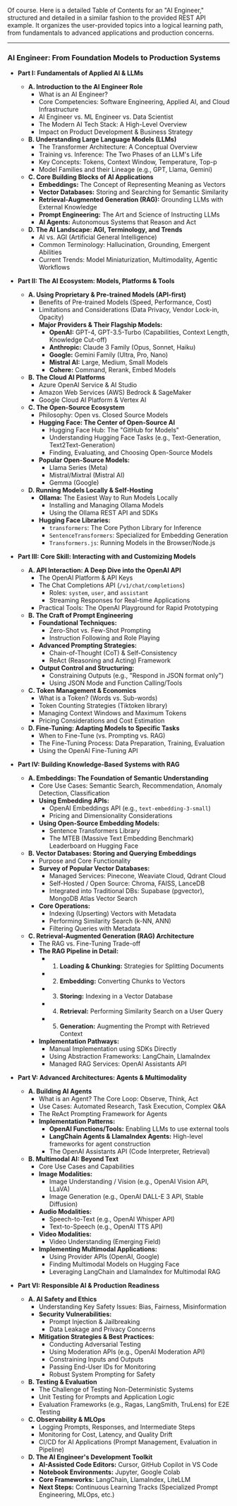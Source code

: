 Of course. Here is a detailed Table of Contents for an "AI Engineer," structured and detailed in a similar fashion to the provided REST API example. It organizes the user-provided topics into a logical learning path, from fundamentals to advanced applications and production concerns.

***

### **AI Engineer: From Foundation Models to Production Systems**

*   **Part I: Fundamentals of Applied AI & LLMs**
    *   **A. Introduction to the AI Engineer Role**
        *   What is an AI Engineer?
        *   Core Competencies: Software Engineering, Applied AI, and Cloud Infrastructure
        *   AI Engineer vs. ML Engineer vs. Data Scientist
        *   The Modern AI Tech Stack: A High-Level Overview
        *   Impact on Product Development & Business Strategy
    *   **B. Understanding Large Language Models (LLMs)**
        *   The Transformer Architecture: A Conceptual Overview
        *   Training vs. Inference: The Two Phases of an LLM's Life
        *   Key Concepts: Tokens, Context Window, Temperature, Top-p
        *   Model Families and their Lineage (e.g., GPT, Llama, Gemini)
    *   **C. Core Building Blocks of AI Applications**
        *   **Embeddings:** The Concept of Representing Meaning as Vectors
        *   **Vector Databases:** Storing and Searching for Semantic Similarity
        *   **Retrieval-Augmented Generation (RAG):** Grounding LLMs with External Knowledge
        *   **Prompt Engineering:** The Art and Science of Instructing LLMs
        *   **AI Agents:** Autonomous Systems that Reason and Act
    *   **D. The AI Landscape: AGI, Terminology, and Trends**
        *   AI vs. AGI (Artificial General Intelligence)
        *   Common Terminology: Hallucination, Grounding, Emergent Abilities
        *   Current Trends: Model Miniaturization, Multimodality, Agentic Workflows

*   **Part II: The AI Ecosystem: Models, Platforms & Tools**
    *   **A. Using Proprietary & Pre-trained Models (API-first)**
        *   Benefits of Pre-trained Models (Speed, Performance, Cost)
        *   Limitations and Considerations (Data Privacy, Vendor Lock-in, Opacity)
        *   **Major Providers & Their Flagship Models:**
            *   **OpenAI:** GPT-4, GPT-3.5-Turbo (Capabilities, Context Length, Knowledge Cut-off)
            *   **Anthropic:** Claude 3 Family (Opus, Sonnet, Haiku)
            *   **Google:** Gemini Family (Ultra, Pro, Nano)
            *   **Mistral AI:** Large, Medium, Small Models
            *   **Cohere:** Command, Rerank, Embed Models
    *   **B. The Cloud AI Platforms**
        *   Azure OpenAI Service & AI Studio
        *   Amazon Web Services (AWS) Bedrock & SageMaker
        *   Google Cloud AI Platform & Vertex AI
    *   **C. The Open-Source Ecosystem**
        *   Philosophy: Open vs. Closed Source Models
        *   **Hugging Face: The Center of Open-Source AI**
            *   Hugging Face Hub: The "GitHub for Models"
            *   Understanding Hugging Face Tasks (e.g., Text-Generation, Text2Text-Generation)
            *   Finding, Evaluating, and Choosing Open-Source Models
        *   **Popular Open-Source Models:**
            *   Llama Series (Meta)
            *   Mistral/Mixtral (Mistral AI)
            *   Gemma (Google)
    *   **D. Running Models Locally & Self-Hosting**
        *   **Ollama:** The Easiest Way to Run Models Locally
            *   Installing and Managing Ollama Models
            *   Using the Ollama REST API and SDKs
        *   **Hugging Face Libraries:**
            *   `transformers`: The Core Python Library for Inference
            *   `SentenceTransformers`: Specialized for Embedding Generation
            *   `Transformers.js`: Running Models in the Browser/Node.js

*   **Part III: Core Skill: Interacting with and Customizing Models**
    *   **A. API Interaction: A Deep Dive into the OpenAI API**
        *   The OpenAI Platform & API Keys
        *   The Chat Completions API (`/v1/chat/completions`)
            *   Roles: `system`, `user`, and `assistant`
            *   Streaming Responses for Real-time Applications
        *   Practical Tools: The OpenAI Playground for Rapid Prototyping
    *   **B. The Craft of Prompt Engineering**
        *   **Foundational Techniques:**
            *   Zero-Shot vs. Few-Shot Prompting
            *   Instruction Following and Role Playing
        *   **Advanced Prompting Strategies:**
            *   Chain-of-Thought (CoT) & Self-Consistency
            *   ReAct (Reasoning and Acting) Framework
        *   **Output Control and Structuring:**
            *   Constraining Outputs (e.g., "Respond in JSON format only")
            *   Using JSON Mode and Function Calling/Tools
    *   **C. Token Management & Economics**
        *   What is a Token? (Words vs. Sub-words)
        *   Token Counting Strategies (Tiktoken library)
        *   Managing Context Windows and Maximum Tokens
        *   Pricing Considerations and Cost Estimation
    *   **D. Fine-Tuning: Adapting Models to Specific Tasks**
        *   When to Fine-Tune (vs. Prompting vs. RAG)
        *   The Fine-Tuning Process: Data Preparation, Training, Evaluation
        *   Using the OpenAI Fine-Tuning API

*   **Part IV: Building Knowledge-Based Systems with RAG**
    *   **A. Embeddings: The Foundation of Semantic Understanding**
        *   Core Use Cases: Semantic Search, Recommendation, Anomaly Detection, Classification
        *   **Using Embedding APIs:**
            *   OpenAI Embeddings API (e.g., `text-embedding-3-small`)
            *   Pricing and Dimensionality Considerations
        *   **Using Open-Source Embedding Models:**
            *   Sentence Transformers Library
            *   The MTEB (Massive Text Embedding Benchmark) Leaderboard on Hugging Face
    *   **B. Vector Databases: Storing and Querying Embeddings**
        *   Purpose and Core Functionality
        *   **Survey of Popular Vector Databases:**
            *   Managed Services: Pinecone, Weaviate Cloud, Qdrant Cloud
            *   Self-Hosted / Open Source: Chroma, FAISS, LanceDB
            *   Integrated into Traditional DBs: Supabase (pgvector), MongoDB Atlas Vector Search
        *   **Core Operations:**
            *   Indexing (Upserting) Vectors with Metadata
            *   Performing Similarity Search (k-NN, ANN)
            *   Filtering Queries with Metadata
    *   **C. Retrieval-Augmented Generation (RAG) Architecture**
        *   The RAG vs. Fine-Tuning Trade-off
        *   **The RAG Pipeline in Detail:**
            *   1.  **Loading & Chunking:** Strategies for Splitting Documents
            *   2.  **Embedding:** Converting Chunks to Vectors
            *   3.  **Storing:** Indexing in a Vector Database
            *   4.  **Retrieval:** Performing Similarity Search on a User Query
            *   5.  **Generation:** Augmenting the Prompt with Retrieved Context
        *   **Implementation Pathways:**
            *   Manual Implementation using SDKs Directly
            *   Using Abstraction Frameworks: LangChain, LlamaIndex
            *   Managed RAG Services: OpenAI Assistants API

*   **Part V: Advanced Architectures: Agents & Multimodality**
    *   **A. Building AI Agents**
        *   What is an Agent? The Core Loop: Observe, Think, Act
        *   Use Cases: Automated Research, Task Execution, Complex Q&A
        *   The ReAct Prompting Framework for Agents
        *   **Implementation Patterns:**
            *   **OpenAI Functions/Tools:** Enabling LLMs to use external tools
            *   **LangChain Agents & LlamaIndex Agents:** High-level frameworks for agent construction
            *   The OpenAI Assistants API (Code Interpreter, Retrieval)
    *   **B. Multimodal AI: Beyond Text**
        *   Core Use Cases and Capabilities
        *   **Image Modalities:**
            *   Image Understanding / Vision (e.g., OpenAI Vision API, LLaVA)
            *   Image Generation (e.g., OpenAI DALL-E 3 API, Stable Diffusion)
        *   **Audio Modalities:**
            *   Speech-to-Text (e.g., OpenAI Whisper API)
            *   Text-to-Speech (e.g., OpenAI TTS API)
        *   **Video Modalities:**
            *   Video Understanding (Emerging Field)
        *   **Implementing Multimodal Applications:**
            *   Using Provider APIs (OpenAI, Google)
            *   Finding Multimodal Models on Hugging Face
            *   Leveraging LangChain and LlamaIndex for Multimodal RAG

*   **Part VI: Responsible AI & Production Readiness**
    *   **A. AI Safety and Ethics**
        *   Understanding Key Safety Issues: Bias, Fairness, Misinformation
        *   **Security Vulnerabilities:**
            *   Prompt Injection & Jailbreaking
            *   Data Leakage and Privacy Concerns
        *   **Mitigation Strategies & Best Practices:**
            *   Conducting Adversarial Testing
            *   Using Moderation APIs (e.g., OpenAI Moderation API)
            *   Constraining Inputs and Outputs
            *   Passing End-User IDs for Monitoring
            *   Robust System Prompting for Safety
    *   **B. Testing & Evaluation**
        *   The Challenge of Testing Non-Deterministic Systems
        *   Unit Testing for Prompts and Application Logic
        *   Evaluation Frameworks (e.g., Ragas, LangSmith, TruLens) for E2E Testing
    *   **C. Observability & MLOps**
        *   Logging Prompts, Responses, and Intermediate Steps
        *   Monitoring for Cost, Latency, and Quality Drift
        *   CI/CD for AI Applications (Prompt Management, Evaluation in Pipeline)
    *   **D. The AI Engineer's Development Toolkit**
        *   **AI-Assisted Code Editors:** Cursor, GitHub Copilot in VS Code
        *   **Notebook Environments:** Jupyter, Google Colab
        *   **Core Frameworks:** LangChain, LlamaIndex, LiteLLM
        *   **Next Steps:** Continuous Learning Tracks (Specialized Prompt Engineering, MLOps, etc.)